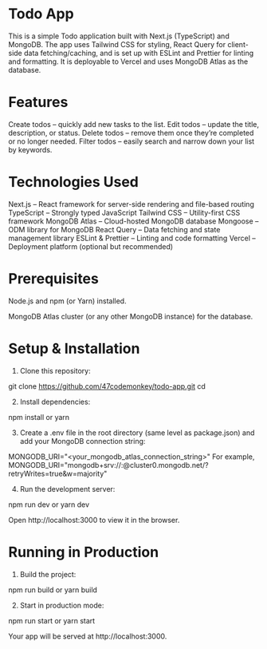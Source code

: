 # Todo App

This is a simple Todo application built with Next.js (TypeScript) and MongoDB. The app uses Tailwind CSS for styling, React Query for client-side data fetching/caching, and is set up with ESLint and Prettier for linting and formatting. It is deployable to Vercel and uses MongoDB Atlas as the database.

# Features

Create todos – quickly add new tasks to the list.
Edit todos – update the title, description, or status.
Delete todos – remove them once they’re completed or no longer needed.
Filter todos – easily search and narrow down your list by keywords.

# Technologies Used

Next.js – React framework for server-side rendering and file-based routing
TypeScript – Strongly typed JavaScript
Tailwind CSS – Utility-first CSS framework
MongoDB Atlas – Cloud-hosted MongoDB database
Mongoose – ODM library for MongoDB
React Query – Data fetching and state management library
ESLint & Prettier – Linting and code formatting
Vercel – Deployment platform (optional but recommended)

# Prerequisites

Node.js and npm (or Yarn) installed.

MongoDB Atlas cluster (or any other MongoDB instance) for the database.

# Setup & Installation

1. Clone this repository:

git clone https://github.com/47codemonkey/todo-app.git
cd <your-repo>

2. Install dependencies:

npm install
or
yarn

3. Create a .env file in the root directory (same level as package.json) and add your MongoDB connection string:

MONGODB_URI="<your_mongodb_atlas_connection_string>"
For example, MONGODB_URI="mongodb+srv://<user>:<password>@cluster0.mongodb.net/<database>?retryWrites=true&w=majority"

4. Run the development server:

npm run dev
or
yarn dev

Open http://localhost:3000 to view it in the browser.

# Running in Production

1. Build the project:

npm run build
or
yarn build

2. Start in production mode:

npm run start
or
yarn start

Your app will be served at http://localhost:3000.
